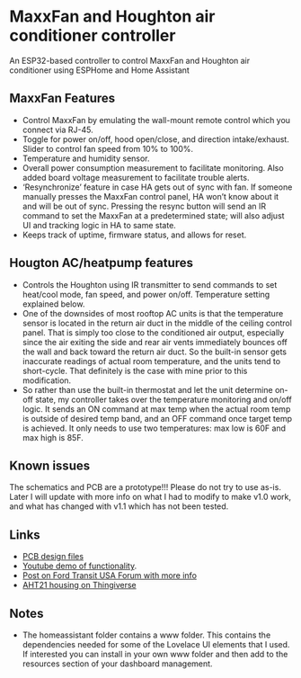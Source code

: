 # MaxxFan and Houghton air conditioner controller
An ESP32-based controller to control MaxxFan and Houghton air conditioner using ESPHome and Home Assistant

## MaxxFan Features

- Control MaxxFan by emulating the wall-mount remote control which you connect via RJ-45.
- Toggle for power on/off, hood open/close, and direction intake/exhaust. Slider to control fan speed from 10% to 100%.
- Temperature and humidity sensor.
- Overall power consumption measurement to facilitate monitoring. Also added board voltage measurement to facilitate trouble alerts.
- ‘Resynchronize’ feature in case HA gets out of sync with fan. If someone manually presses the MaxxFan control panel, HA won’t know about it and will be out of sync. Pressing the resync button will send an IR command to set the MaxxFan at a predetermined state; will also adjust UI and tracking logic in HA to same state.
- Keeps track of uptime, firmware status, and allows for reset.

## Hougton AC/heatpump features
- Controls the Houghton using IR transmitter to send commands to set heat/cool mode, fan speed, and power on/off. Temperature setting explained below.
- One of the downsides of most rooftop AC units is that the temperature sensor is located in the return air duct in the middle of the ceiling control panel. That is simply too close to the conditioned air output, especially since the air exiting the side and rear air vents immediately bounces off the wall and back toward the return air duct. So the built-in sensor gets inaccurate readings of actual room temperature, and the units tend to short-cycle. That definitely is the case with mine prior to this modification.
- So rather than use the built-in thermostat and let the unit determine on-off state, my controller takes over the temperature monitoring and on/off logic. It sends an ON command at max temp when the actual room temp is outside of desired temp band, and an OFF command once target temp is achieved. It only needs to use two temperatures: max low is 60F and max high is 85F.

## Known issues
The schematics and PCB are a prototype!!!  Please do not try to use as-is.  Later I will update with more info on what I had to modify to make v1.0 work, and what has changed with v1.1 which has not been tested.

## Links
- [PCB design files](https://oshwlab.com/ncarney/maxxfan-controller)
- [Youtube demo of functionality](https://youtu.be/xNdgwMG5jzs).
- [Post on Ford Transit USA Forum with more info](https://www.fordtransitusaforum.com/threads/home-assistant-for-van-automation.90215/post-1245570)
- [AHT21 housing on Thingiverse](https://www.thingiverse.com/thing:5200358)

## Notes
- The homeassistant folder contains a www folder.  This contains the dependencies needed for some of the Lovelace UI elements that I used.  If interested you can install in your own www folder and then add to the resources section of your dashboard management.
